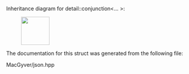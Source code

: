 <div id="structdetail_1_1conjunction">

</div>

<span id="structdetail_1_1conjunction"
label="structdetail_1_1conjunction"></span> Inheritance diagram for
detail::conjunction$<$... $>$:

<figure>
<div class="center">
<img src="structdetail_1_1conjunction" style="height:2cm" />
</div>
</figure>

The documentation for this struct was generated from the following file:

<div class="DoxyCompactItemize">

MacGyver/json.hpp

</div>
